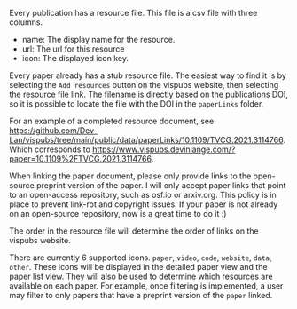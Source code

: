 Every publication has a resource file. This file is a csv file with three columns.

- name: The display name for the resource.
- url: The url for this resource
- icon: The displayed icon key.

Every paper already has a stub resource file. The easiest way to find it
is by selecting the `Add resources` button on the vispubs website, then selecting
the resource file link. The filename is directly based on the publications DOI, so
it is possible to locate the file with the DOI in the `paperLinks` folder.

For an example of a completed resource document, see https://github.com/Dev-Lan/vispubs/tree/main/public/data/paperLinks/10.1109/TVCG.2021.3114766. Which corresponds to https://www.vispubs.devinlange.com/?paper=10.1109%2FTVCG.2021.3114766.

When linking the paper document, please only provide links to the open-source preprint version of the paper.
I will only accept paper links that point to an open-access repository, such as osf.io or arxiv.org.
This policy is in place to prevent link-rot and copyright issues. If your paper is not already on an
open-source repository, now is a great time to do it :)

The order in the resource file will determine the order of links on the vispubs website.

There are currently 6 supported icons. `paper`, `video`, `code`, `website`, `data`, `other`.
These icons will be displayed in the detailed paper view and the paper list view. They will
also be used to determine which resources are available on each paper. For example, once
filtering is implemented, a user may filter to only papers that have a preprint version of
the `paper` linked.
